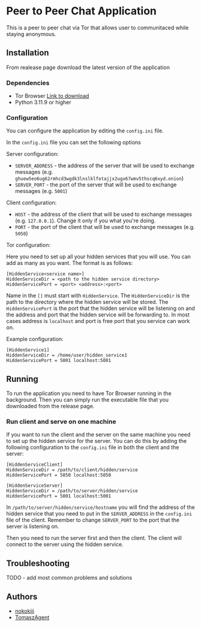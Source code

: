 # Peer to Peer Chat Application

This is a peer to peer chat via Tor that allows user to communitaced while staying anonymous.

## Installation

From realease page download the latest version of the application

### Dependencies

- Tor Browser [Link to download](https://www.torproject.org/download/)
- Python 3.11.9 or higher

### Configuration

You can configure the application by editing the `config.ini` file.

In the `config.ini` file you can set the following options

Server configuration:
- `SERVER_ADDRESS` - the address of the server that will be used to exchange messages (e.g. `ghuew5eo6ug62rmhcd3wgdk3lnslklfotajjx2ugx67wmv5thscq6xyd.onion`)
- `SERVER_PORT` - the port of the server that will be used to exchange messages (e.g. `5001`)

Client configuration:
- `HOST` - the address of the client that will be used to exchange messages (e.g. `127.0.0.1`). Change it only if you what you're doing.
- `PORT` - the port of the client that will be used to exchange messages (e.g. `5050`)

Tor configuration:

Here you need to set up all your hidden services that you will use. You can add as many as you want. The format is as follows:

```
[HiddenService<service name>]
HiddenServiceDir = <path to the hidden service directory>
HiddenServicePort = <port> <address>:<port>
```

Name in the `[]` must start with `HiddenService`. The `HiddenServiceDir` is the path to the directory where the hidden service will be stored. The `HiddenServicePort` is the port that the hidden service will be listening on and the address and port that the hidden service will be forwarding to. In most cases address is `localhost` and port is free port that you service can work on.

Example configuration:

```
[HiddenService1]
HiddenServiceDir = /home/user/hidden_service1
HiddenServicePort = 5001 localhost:5001
```

## Running

To run the application you need to have Tor Browser running in the background. Then you can simply run the executable file that you downloaded from the release page.

### Run client and serve on one machine

If you want to run the client and the server on the same machine you need to set up the hidden service for the server. You can do this by adding the following configuration to the `config.ini` file in both the client and the server:

```
[HiddenServiceClient]
HiddenServiceDir = /path/to/client/hidden/service
HiddenServicePort = 5050 localhost:5050

[HiddenServiceServer]
HiddenServiceDir = /path/to/server/hidden/service
HiddenServicePort = 5001 localhost:5001
```

In `/path/to/server/hidden/service/hostname` you will find the address of the hidden service that you need to put in the `SERVER_ADDRESS` in the `config.ini` file of the client. Remember to change `SERVER_PORT` to the port that the server is listening on.

Then you need to run the server first and then the client. The client will connect to the server using the hidden service.

## Troubleshooting

TODO - add most common problems and solutions

## Authors

- [nokokiii](www.github.com/nokokiii)
- [TomaszAgent](www.github.com/TomaszAgent)
